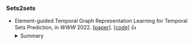 


### Sets2sets
* Element-guided Temporal Graph Representation Learning for Temporal Sets Prediction, in *WWW* 2022. [\[paper\]](https://dl.acm.org/doi/pdf/10.1145/3485447.3512064). [\[code\]](https://github.com/yule-BUAA/ETGNN) :thumbsup: 
    <details>
    <summary>Summary</summary>
    <strong>Motivation</strong>. Recent studies on temporal sets prediction follow the same pipeline that only learns from each user’s own sequence, which fails to discover the collaborative signals among the sequences of **different users**. <strong>Solution</strong>. Element-guided larger graph. <strong>Datasets</strong>. DC, TaoBao, JD, and TMS.   <strong>Baselines</strong>. DNNTSP.
    <strong>Future</strong>. (1) Example-based interpretability? (2) Disentangling. (3) How to revise BasketTR based on this method. (4) DuoRec?
    </details>
